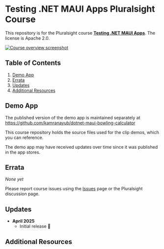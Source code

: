 # Testing .NET MAUI Apps Pluralsight Course

This repository is for the Pluralsight course **[Testing .NET MAUI Apps](https://bit.ly/PSMAUITesting)**. The license is Apache 2.0.

[![Course overview screenshot]($COURSE_HERO_IMAGE$)]($COURSE_LINK$)


## Table of Contents

1. [Demo App](#demo-app)
1. [Errata](#errata)
1. [Updates](#updates)
1. [Additional Resources](#additional-resources)

## Demo App

The published version of the demo app is maintained separately at https://github.com/kamranayub/dotnet-maui-bowling-calculator

This course repository holds the source files used for the clip demos, which you can reference. 

The demo app may have received updates over time since it was published in the app stores.

## Errata

*None yet*

Please report course issues using the [Issues](issues) page or the Pluralsight discussion page.

## Updates

- **April 2025**
  - Initial release 🎉

## Additional Resources
